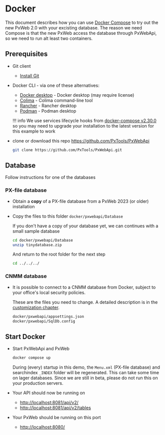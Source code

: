 # Docker

This document describes how you can use [Docker Compose](https://docs.docker.com/compose/)
to try out the new PxWeb 2.0 with your excisting database. The reason we need
Compose is that the new PxWeb access the database through PxWebApi, so we need
to run alt least two containers.

## Prerequisites

- Git client

    - [Install Git](https://github.com/git-guides/install-git)

- Docker CLI - via one of these alternatives:

    - [Docker desktop](https://www.docker.com/products/docker-desktop/) - Docker
      desktop (may require license)
    - [Colima](https://github.com/abiosoft/colima) - Colima command-line tool
    - [Rancher](https://rancherdesktop.io) - Rancher desktop
    - [Podman](https://podman-desktop.io) - Podman desktop

    !!! info
        We use services lifecycle hooks from
        [docker-compose v2.30.0](https://docs.docker.com/compose/releases/release-notes/#2300)
        so you may need to upgrade your installation to the latest version for
        this example to work

- clone or download this repo <https://github.com/PxTools/PxWebApi>

    ```sh
    git clone https://github.com/PxTools/PxWebApi.git
    ```

## Database

Follow instructions for one of the databases

### PX-file database

- Obtain a **copy** of a PX-file database from a PxWeb 2023 (or older) installation

- Copy the files to this folder `docker/pxwebapi/Database`

    If you don't have a copy of your database yet, we can continues with a small
    sample database

    ```sh
    cd docker/pxwebapi/Database
    unzip tinydatabase.zip
    ```

    And return to the root folder for the next step

    ```sh
    cd ../../../
    ```

### CNMM database

- It is possible to connect to a CNMM database from Docker, subject to your
  office's local security policies.

    These are the files you need to change. A detailed description is in the
    [customization chapter](customization.md).

    ```sh
    docker/pxwebapi/appsettings.json
    docker/pxwebapi/SqlDb.config
    ```

## Start Docker

- Start PxWebApi and PxWeb

    ```sh
    docker compose up
    ```

  During (every) startup in this demo, the `Menu.xml` (PX-file database) and
  searchindex `_INDEX` folder will be regenerated. This can take some time on
  lager databases. Since we are still in beta, please do not run this on your
  production servers.

- Your API should now be running on

    - <http://localhost:8081/api/v2/>
    - <http://localhost:8081/api/v2/tables>

- Your PxWeb should be running on this port

    - <http://localhost:8080/>
